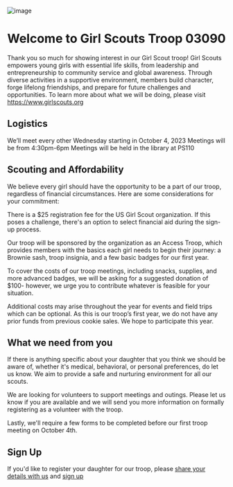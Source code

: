 ![image](https://github.com/troop03090/troop03090.github.io/assets/40272060/9691e59f-85fd-40a0-9822-c8b5f6e6939c)

# Welcome to Girl Scouts Troop 03090

Thank you so much for showing interest in our Girl Scout troop!
Girl Scouts empowers young girls with essential life skills, from leadership and entrepreneurship to community service and global awareness. Through diverse activities in a supportive environment, members build character, forge lifelong friendships, and prepare for future challenges and opportunities. To learn more about what we will be doing, please visit https://www.girlscouts.org

## Logistics
We’ll meet every other Wednesday starting in October 4, 2023
Meetings will be from 4:30pm-6pm
Meetings will be held in the library at PS110

## Scouting and Affordability

We believe every girl should have the opportunity to be a part of our troop, regardless of financial circumstances. Here are some considerations for your commitment:

There is a $25 registration fee for the US Girl Scout organization. If this poses a challenge, there's an option to select financial aid during the sign-up process.

Our troop will be sponsored by the organization as an Access Troop, which provides members with the basics each girl needs to begin their journey: a Brownie sash, troop insignia, and a few basic badges for our first year. 

To cover the costs of our troop meetings, including snacks, supplies, and more advanced badges, we will be asking for a suggested donation of $100- however, we urge you to contribute whatever is feasible for your situation.

Additional costs may arise throughout the year for events and field trips which can be optional.
As this is our troop’s first year, we do not have any prior funds from previous cookie sales. We hope to participate this year.
 
## What we need from you
If there is anything specific about your daughter that you think we should be aware of, whether it's medical, behavioral, or personal preferences, do let us know. We aim to provide a safe and nurturing environment for all our scouts. 

We are looking for volunteers to support meetings and outings. Please let us know if you are available and we will send you more information on formally registering as a volunteer with the troop.

Lastly, we'll require a few forms to be completed before our first troop meeting on October 4th. 

## Sign Up
If you'd like to register your daughter for our troop, please [share your details with us](https://forms.gle/r1feLmteXNgrSGmH7) and [sign up](https://mygs.girlscouts.org/map;troopNumber=Troop03090;distanceInMiles=10;season=Next;address=,,10020,;troopAttributes=;languages=;grades=;affiliation=;type=TROOP;meetingDays=;meetingTimeStart=;meetingTimeEnd=)




